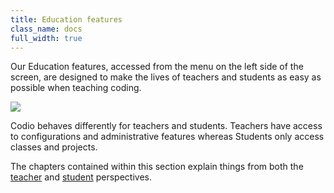 ```yaml
---
title: Education features
class_name: docs
full_width: true
---
```


Our Education features, accessed from the menu on the left side of the screen, are designed to make the lives of teachers and students as easy as possible when teaching coding.

![](docs/education/courses.png)

Codio behaves differently for teachers and students. Teachers have access to configurations and administrative features whereas Students only access classes and projects. 

The chapters contained within this section explain things from both the [teacher](./teachers) and [student](./students) perspectives.
